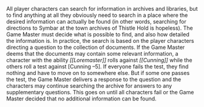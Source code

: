 All player characters can search for information in archives and libraries, but to find anything at all they obviously need to search in a place where the desired information can actually be found (in other words, searching for directions to Symbar at the town archives of Thistle Hold is hopeless). The Game Master must decide what is possible to find, and also how detailed the information is.
In practice, the search is based on the player characters directing a question to the collection of documents. If the Game Master deems that the documents may contain some relevant information, a character with the ability *[[Loremaster]]* rolls against *[[Cunning]]* while the others roll a test against [Cunning –5]. If everyone fails the test, they find nothing and have to move on to somewhere else. But if some one passes the test, the Game Master delivers a response to the question and the characters may continue searching the archive for answers to any supplementary questions. This goes on until all characters fail or the Game Master decided that no additional information can be found.